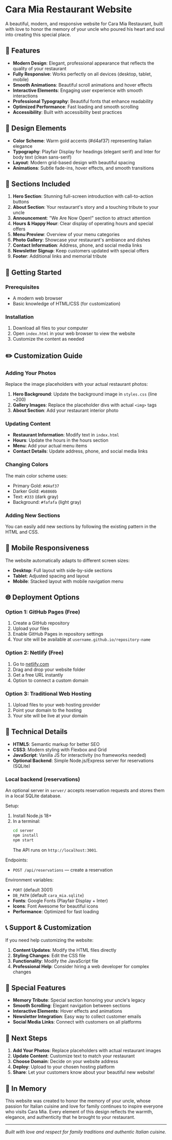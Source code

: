 # Cara Mia Restaurant Website

A beautiful, modern, and responsive website for Cara Mia Restaurant, built with love to honor the memory of your uncle who poured his heart and soul into creating this special place.

## 🌟 Features

- **Modern Design**: Elegant, professional appearance that reflects the quality of your restaurant
- **Fully Responsive**: Works perfectly on all devices (desktop, tablet, mobile)
- **Smooth Animations**: Beautiful scroll animations and hover effects
- **Interactive Elements**: Engaging user experience with smooth interactions
- **Professional Typography**: Beautiful fonts that enhance readability
- **Optimized Performance**: Fast loading and smooth scrolling
- **Accessibility**: Built with accessibility best practices

## 🎨 Design Elements

- **Color Scheme**: Warm gold accents (#d4af37) representing Italian elegance
- **Typography**: Playfair Display for headings (elegant serif) and Inter for body text (clean sans-serif)
- **Layout**: Modern grid-based design with beautiful spacing
- **Animations**: Subtle fade-ins, hover effects, and smooth transitions

## 📱 Sections Included

1. **Hero Section**: Stunning full-screen introduction with call-to-action buttons
2. **About Section**: Your restaurant's story and a touching tribute to your uncle
3. **Announcement**: "We Are Now Open!" section to attract attention
4. **Hours & Happy Hour**: Clear display of operating hours and special offers
5. **Menu Preview**: Overview of your menu categories
6. **Photo Gallery**: Showcase your restaurant's ambiance and dishes
7. **Contact Information**: Address, phone, and social media links
8. **Newsletter Signup**: Keep customers updated with special offers
9. **Footer**: Additional links and memorial tribute

## 🚀 Getting Started

### Prerequisites
- A modern web browser
- Basic knowledge of HTML/CSS (for customization)

### Installation
1. Download all files to your computer
2. Open `index.html` in your web browser to view the website
3. Customize the content as needed

## ✏️ Customization Guide

### Adding Your Photos
Replace the image placeholders with your actual restaurant photos:

1. **Hero Background**: Update the background image in `styles.css` (line ~200)
2. **Gallery Images**: Replace the placeholder divs with actual `<img>` tags
3. **About Section**: Add your restaurant interior photo

### Updating Content
- **Restaurant Information**: Modify text in `index.html`
- **Hours**: Update the hours in the hours section
- **Menu**: Add your actual menu items
- **Contact Details**: Update address, phone, and social media links

### Changing Colors
The main color scheme uses:
- Primary Gold: `#d4af37`
- Darker Gold: `#b8860b`
- Text: `#333` (dark gray)
- Background: `#fafafa` (light gray)

### Adding New Sections
You can easily add new sections by following the existing pattern in the HTML and CSS.

## 📱 Mobile Responsiveness

The website automatically adapts to different screen sizes:
- **Desktop**: Full layout with side-by-side sections
- **Tablet**: Adjusted spacing and layout
- **Mobile**: Stacked layout with mobile navigation menu

## 🌐 Deployment Options

### Option 1: GitHub Pages (Free)
1. Create a GitHub repository
2. Upload your files
3. Enable GitHub Pages in repository settings
4. Your site will be available at `username.github.io/repository-name`

### Option 2: Netlify (Free)
1. Go to [netlify.com](https://netlify.com)
2. Drag and drop your website folder
3. Get a free URL instantly
4. Option to connect a custom domain

### Option 3: Traditional Web Hosting
1. Upload files to your web hosting provider
2. Point your domain to the hosting
3. Your site will be live at your domain

## 🔧 Technical Details

- **HTML5**: Semantic markup for better SEO
- **CSS3**: Modern styling with Flexbox and Grid
- **JavaScript**: Vanilla JS for interactivity (no frameworks needed)
- **Optional Backend**: Simple Node.js/Express server for reservations (SQLite)

### Local backend (reservations)

An optional server in `server/` accepts reservation requests and stores them in a local SQLite database.

Setup:
1. Install Node.js 18+
2. In a terminal:
   ```bash
   cd server
   npm install
   npm start
   ```
   The API runs on `http://localhost:3001`.

Endpoints:
- `POST /api/reservations` — create a reservation

Environment variables:
- `PORT` (default 3001)
- `DB_PATH` (default `cara_mia.sqlite`)
- **Fonts**: Google Fonts (Playfair Display + Inter)
- **Icons**: Font Awesome for beautiful icons
- **Performance**: Optimized for fast loading

## 📞 Support & Customization

If you need help customizing the website:

1. **Content Updates**: Modify the HTML files directly
2. **Styling Changes**: Edit the CSS file
3. **Functionality**: Modify the JavaScript file
4. **Professional Help**: Consider hiring a web developer for complex changes

## 💝 Special Features

- **Memory Tribute**: Special section honoring your uncle's legacy
- **Smooth Scrolling**: Elegant navigation between sections
- **Interactive Elements**: Hover effects and animations
- **Newsletter Integration**: Easy way to collect customer emails
- **Social Media Links**: Connect with customers on all platforms

## 🎯 Next Steps

1. **Add Your Photos**: Replace placeholders with actual restaurant images
2. **Update Content**: Customize text to match your restaurant
3. **Choose Domain**: Decide on your website address
4. **Deploy**: Upload to your chosen hosting platform
5. **Share**: Let your customers know about your beautiful new website!

## 🌟 In Memory

This website was created to honor the memory of your uncle, whose passion for Italian cuisine and love for family continues to inspire everyone who visits Cara Mia. Every element of this design reflects the warmth, elegance, and authenticity that he brought to your restaurant.

---

*Built with love and respect for family traditions and authentic Italian cuisine.*
